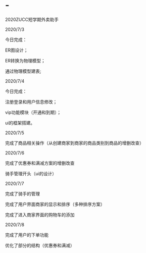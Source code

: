 # -
2020ZUCC短学期外卖助手

2020/7/3

今日完成：

ER图设计；

ER转换为物理模型；

通过物理模型建表;

2020/7/4

今日完成：

注册登录和用户信息修改；

vip功能模块（开通和到期）；

ui的框架搭建。

2020/7/5

完成了商品相关操作（从创建商家到商家的商品类别到商品的增删改查）

2020/7/6

完成了优惠券和满减方案的增删改查

骑手管理开头（ui的设计）

2020/7/7

完成了骑手的管理

完成了用户界面商家的显示和排序（多种排序方案）

完成了进入商家界面的购物车的添加

2020/7/8

完成了用户的下单功能

优化了部分的结构（优惠券和满减）
